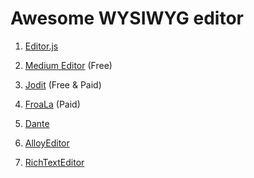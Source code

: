 # Awesome WYSIWYG editor

1. [Editor.js](https://editorjs.io/) 

2. [Medium Editor](https://github.com/yabwe/medium-editor) (Free)

3. [Jodit](https://xdsoft.net/jodit/) (Free & Paid)

4. [FroaLa](https://froala.com/) (Paid)

5. [Dante](https://www.dante-editor.dev/)

6. [AlloyEditor](https://alloyeditor.com/)

7. [RichTextEditor](https://richtexteditor.com/)
